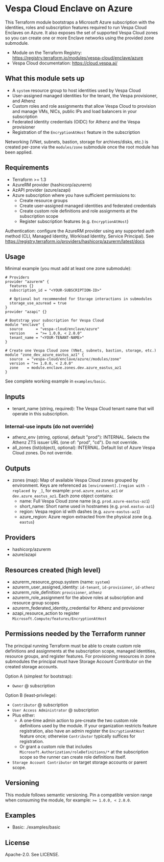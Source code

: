 # Vespa Cloud Enclave on Azure

This Terraform module bootstraps a Microsoft Azure subscription with the identities, roles and
subscription features required to run Vespa Cloud Enclaves on Azure. It also exposes the set of
supported Vespa Cloud zones so you can create one or more Enclave networks using the provided
zone submodule.

- Module on the Terraform Registry: https://registry.terraform.io/modules/vespa-cloud/enclave/azure
- Vespa Cloud documentation: https://cloud.vespa.ai/

## What this module sets up
- A `system` resource group to host identities used by Vespa Cloud
- User-assigned managed identities for the tenant, the Vespa provisioner, and Athenz
- Custom roles and role assignments that allow Vespa Cloud to provision and manage VMs, NICs,
  public IPs and load balancers in your subscription
- Federated identity credentials (OIDC) for Athenz and the Vespa provisioner
- Registration of the `EncryptionAtHost` feature in the subscription

Networking (VNet, subnets, bastion, storage for archives/disks, etc.) is created per-zone via
the `modules/zone` submodule once the root module has been applied.

## Requirements
- Terraform >= 1.3
- AzureRM provider (hashicorp/azurerm)
- AzAPI provider (azure/azapi)
- Azure subscription where you have sufficient permissions to:
  - Create resource groups
  - Create user-assigned managed identities and federated credentials
  - Create custom role definitions and role assignments at the subscription scope
  - Register subscription features (e.g. `EncryptionAtHost`)

Authentication: configure the AzureRM provider using any supported auth method (CLI, Managed Identity,
Workload Identity, Service Principal). See https://registry.terraform.io/providers/hashicorp/azurerm/latest/docs

## Usage
Minimal example (you must add at least one zone submodule):

```hcl
# Providers
provider "azurerm" {
  features {}
  subscription_id = "<YOUR-SUBSCRIPTION-ID>"

  # Optional but recommended for Storage interactions in submodules
  storage_use_azuread = true
}
provider "azapi" {}

# Bootstrap your subscription for Vespa Cloud
module "enclave" {
  source      = "vespa-cloud/enclave/azure"
  version     = ">= 1.0.0, < 2.0.0"
  tenant_name = "<YOUR-TENANT-NAME>"
}

# Create one Vespa Cloud zone (VNet, subnets, bastion, storage, etc.)
module "zone_dev_azure_eastus_az1" {
  source  = "vespa-cloud/enclave/azure//modules/zone"
  version = ">= 1.0.0, < 2.0.0"
  zone    = module.enclave.zones.dev.azure_eastus_az1
}
```

See complete working example in `examples/basic`.

## Inputs
- tenant_name (string, required): The Vespa Cloud tenant name that will operate in this subscription.

### Internal-use inputs (do not override)
- athenz_env (string, optional, default "prod"): INTERNAL. Selects the Athenz ZTS issuer URL (one of: "prod", "cd"). Do not override.
- all_zones (list(object), optional): INTERNAL. Default list of Azure Vespa Cloud zones. Do not override.

## Outputs
- zones (map): Map of available Vespa Cloud zones grouped by environment. Keys are referenced as
  `[environment].[region with - replaced by _]`, for example: `prod.azure_eastus_az1` or `dev.azure_eastus_az1`.
  Each zone object contains:
  - name: Full Vespa Cloud zone name (e.g. `prod.azure-eastus-az1`)
  - short_name: Short name used in hostnames (e.g. `prod.eastus-az1`)
  - region: Vespa region id with dashes (e.g. `azure-eastus-az1`)
  - azure_region: Azure region extracted from the physical zone (e.g. `eastus`)

## Providers
- hashicorp/azurerm
- azure/azapi

## Resources created (high level)
- azurerm_resource_group.system (name: `system`)
- azurerm_user_assigned_identity: `id-tenant`, `id-provisioner`, `id-athenz`
- azurerm_role_definition: `provisioner`, `athenz`
- azurerm_role_assignment for the above roles at subscription and resource group scopes
- azurerm_federated_identity_credential for Athenz and provisioner
- azapi_resource_action to register `Microsoft.Compute/features/EncryptionAtHost`

## Permissions needed by the Terraform runner
The principal running Terraform must be able to create custom role definitions and assignments at the
subscription scope, managed identities, resource groups, and register features. For provisioning
resources in zone submodules the principal must have Storage Account Contributor on the created 
storage accounts.

Option A (simplest for bootstrap):
- `Owner` @ subscription

Option B (least‑privilege):
- `Contributor` @ subscription
- `User Access Administrator` @ subscription
- Plus either:
  - A one‑time admin action to pre‑create the two custom role definitions used by the module.
    If your organization restricts feature registration, also have an admin register the `EncryptionAtHost`
    feature once; otherwise `Contributor` typically suffices for registration.
  - Or grant a custom role that includes `Microsoft.Authorization/roleDefinitions/*` at the subscription scope so the runner can create role definitions itself.
- `Storage Account Contributor` on target storage accounts or parent scope.

## Versioning
This module follows semantic versioning. Pin a compatible version range when consuming the module, for example:
`>= 1.0.0, < 2.0.0`.

## Examples
- Basic: ./examples/basic

## License
Apache-2.0. See LICENSE.
